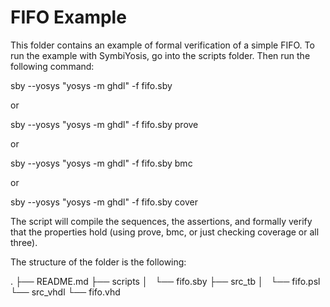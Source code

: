FIFO Example
============

This folder contains an example of formal verification of a simple FIFO.
To run the example with SymbiYosis, go into the
scripts folder. Then run the following command:

sby --yosys "yosys -m ghdl" -f fifo.sby

or

sby --yosys "yosys -m ghdl" -f fifo.sby prove

or

sby --yosys "yosys -m ghdl" -f fifo.sby bmc

or

sby --yosys "yosys -m ghdl" -f fifo.sby cover


The script will compile the sequences, the assertions, and
formally verify that the properties hold (using prove, bmc, or just checking coverage or all three).

The structure of the folder is the following:

.
├── README.md
├── scripts
│   └── fifo.sby
├── src_tb
│   └── fifo.psl
└── src_vhdl
    └── fifo.vhd

